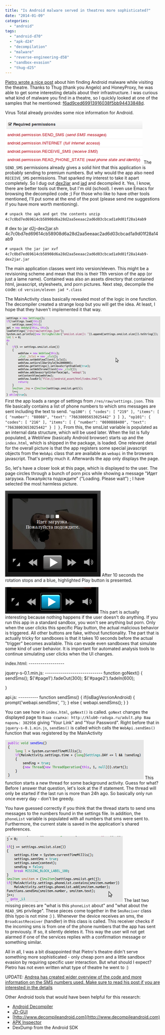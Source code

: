 ```yaml
---
title: "Is Android malware served in theatres more sophisticated?"
date: "2014-01-09"
categories: 
  - "android"
tags: 
  - "android-d70"
  - "apk-d24"
  - "decompilation"
  - "malware"
  - "reverse-engineering-d58"
  - "sandbox-evasion"
  - "thug-d25"
---
```


[Pietro wrote a nice post](/node/1080) about him finding Android malware while visiting the theatre. Thanks to Thug (thank you Angelo) and HoneyProxy, he was able to get some interesting details about their infrastructure. I was curious what kind of malware you find in a theatre, so I quickly looked at one of the samples that he mentioned: [f6ad9ced69913916038f5bb94433848d](https://www.virustotal.com/it/file/4c7c0bd7ed69614cb58908d6a28d2aa5eeaac2ad6d03cbcad1a9d01f28a14ab9/analysis/).

Virus Total already provides some nice information for Android.

![](images/drupal_image_1082.png) The `SEND_SMS` permissions already gives a solid hint that this application is probably sending to premium numbers. But why would the app also need `RECEIVE_SMS` permissions. That sparked my interest to take it apart completely. So I dug out [dex2jar](http://code.google.com/p/dex2jar/) and [jad](http://varaneckas.com/jad/) and decompiled it. Yes, I know, there are better tools out there, but I'm old (school). I even use Emacs for browsing the decompiled code ;) For those who like to have other tools mentioned, I'll put some at the end of the post (please send me suggestions if you have more worth mentioning).

`# unpack the apk and get the contents unzip 4c7c0bd7ed69614cb58908d6a28d2aa5eeaac2ad6d03cbcad1a9d01f28a14ab9`

\# dex to jar d2j-dex2jar.sh 4c7c0bd7ed69614cb58908d6a28d2aa5eeaac2ad6d03cbcad1a9d01f28a14ab9

`# unpack the jar jar xvf 4c7c0bd7ed69614cb58908d6a28d2aa5eeaac2ad6d03cbcad1a9d01f28a14ab9-dex2jar.jar`

The main application classes went into version/eleven. This might be a revisioning scheme and mean that this is their 11th version of the app (or just a lame name). Contained was also an assets directory that contained html, javascript, stylesheets, and porn pictures. Next step, decompile the code: `cd version/eleven jad *.class`

The MainActivity class basically revealed most of the logic in one function. The decompiler created a strange loop but you will get the idea. At least, I hope that they haven't implemented it that way.

![](images/drupal_image_1083.png) First the app loads a range of settings from `/res/raw/settings.json`. This file basically contains a list of phone numbers to which sms messages are sent including the text to send. ` "op100": { "codes": [ "219" ], "items": [ { "number": "88088", "text": "76638005653025442" } ] }, "op101": { "codes": [ "216" ], "items": [ { "number": "0690888400", "text": "76638003653025442" } ] }, ` From this, the smsList variable is populated as an internal data structure, which will be used later. When the list is fully populated, a WebView (basically Android browser) starts up and the `index.html`, which is shipped in the package, is loaded. One relevant detail for the overall picture is that the app registers some special javascript objects from the `WebApi` class that are available as `webapi` in the browsers javascript. That's pretty much it. Afterwards the app only displays the page.

So, let's have a closer look at this page, which is displayed to the user. The page circles through a bunch of porn pics while showing a message "Идет загрузка. Пожалуйста подождите" ("Loading. Please wait") ; I have selected the most harmless picture.

![](images/drupal_image_1084.png) After 10 seconds the rotation stops and a blue, highlighted Play button is presented.

![](images/drupal_image_1085.png) This part is actually interesting because nothing happens if the user doesn't do anything. If you run this app in a standard sandbox, you won't see anything but porn. Only when the user clicks this specific Play button, the actual malicious behavior is triggered. All other buttons are fake, without functionality. The part that is actually tricky for sandboxes is that it takes 10 seconds before the actual "trigger" becomes available. This can evade even sandboxes that simulate some kind of user behavior. It is important for automated analysis tools to continue simulating user clicks when the UI changes.

index.html: ------------------

jquery-s-0.1.min.js: ----------------------------- function goNext() { sendSms(); $('#page1').fadeOut(300); $('#page2').fadeIn(600);

}

api.js: ---------- function sendSms() { if(isBagVesrionAndroid) { prompt('webapi.sendSms', ''); } else { webapi.sendSms(); } }

You can see how in `index.html`, `goNext()` is called. `goNext` changes the displayed page to `Ваша ссылка: http://klub0-raduga.ru/adult.php Ваш пароль: 382956` giving "Your Link" and "Your Password". Right before that in `jquery-s-0.1.min.js`, `sendSms()` is called which calls the `WebApi.sendSms()` function that was registered by the MainActivity

![](images/drupal_image_1086.png) This function starts a new thread for some background activity. Guess for what? Before I answer that question, let's look at the if statement. The thread will only be started if the last run is more than 24h ago. So basically only run once every day - don't be greedy.

You have guessed correctly if you think that the thread starts to send sms messages to the numbers found in the settings file. In addition, the `phoneList` variable is populated with all numbers that sms were sent to. Furthermore, the current state is saved in the application's shared preferences.

![](images/drupal_image_1087.png) The last two missing pieces are "what is this `phoneList` about" and "what about the `READ_SMS` privilege". These pieces come together in the `SmsReciver` class (this typo is not mine :) ). Whenever the device receives an sms, the `BroadcastReceiver` (handler) in this class is called. This receiver checks if the incoming sms is from one of the phone numbers that the app has sent to previously. If so, it silently deletes it. This way the user will not get alarmed if one of the services replies with a confirmation message or something similar.

All in all, I was a bit disappointed that Pietro's theatre didn't serve something more sophisticated - only cheap porn and a little sandbox evasion by requiring specific user interaction. But what should I expect? Pietro has not even written what type of theatre he went to :)

UPDATE: [Andrea has created wider overview of the code and more information on the SMS numbers used. Make sure to read his post if you are interested in the details](https://www.honeynet.org/node/1104)

Other Android tools that would have been helpful for this research:

- [Android Decompiler](http://www.android-decompiler.com)
- [JD-GUI](http://jd.benow.ca/)
- [http://www.decompileandroid.com](http://www.decompileandroid.com)
- [APK Inspector](https://www.honeynet.org/project/APKinspector)
- DexDump from the Android SDK
